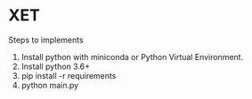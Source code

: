 # XET

Steps to implements

1. Install python with miniconda or Python Virtual Environment.
2. Install python 3.6+
3. pip install -r requirements
4. python main.py
